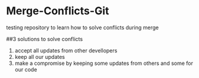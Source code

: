 # Merge-Conflicts-Git
testing repository to learn how to solve conflicts during merge

##3 solutions to solve conflicts
1. accept all updates from other devellopers
2. keep all our updates
3. make a compromise by keeping some updates from others and some for our code
